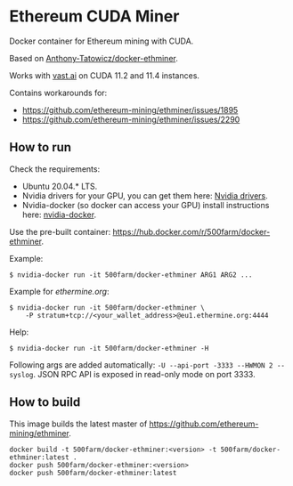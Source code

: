 # Ethereum CUDA Miner

Docker container for Ethereum mining with CUDA.

Based on [Anthony-Tatowicz/docker-ethminer](https://github.com/Anthony-Tatowicz/docker-ethminer).

Works with [vast.ai](https://vast.ai/) on CUDA 11.2 and 11.4 instances.

Contains workarounds for:
- https://github.com/ethereum-mining/ethminer/issues/1895
- https://github.com/ethereum-mining/ethminer/issues/2290

## How to run

Check the requirements:

- Ubuntu 20.04.* LTS.
- Nvidia drivers for your GPU, you can get them here: [Nvidia drivers](http://www.nvidia.com/Download/index.aspx).
- Nvidia-docker (so docker can access your GPU) install instructions here: [nvidia-docker](https://github.com/NVIDIA/nvidia-docker).

Use the pre-built container: https://hub.docker.com/r/500farm/docker-ethminer.

Example:
```
$ nvidia-docker run -it 500farm/docker-ethminer ARG1 ARG2 ...
```

Example for *ethermine.org*:

```
$ nvidia-docker run -it 500farm/docker-ethminer \
    -P stratum+tcp://<your_wallet_address>@eu1.ethermine.org:4444
```

Help:
```
$ nvidia-docker run -it 500farm/docker-ethminer -H
```

Following args are added automatically: `-U --api-port -3333 --HWMON 2 --syslog`. JSON RPC API is exposed in read-only mode on port 3333.

## How to build

This image builds the latest master of https://github.com/ethereum-mining/ethminer.

```
docker build -t 500farm/docker-ethminer:<version> -t 500farm/docker-ethminer:latest .
docker push 500farm/docker-ethminer:<version>
docker push 500farm/docker-ethminer:latest
```

